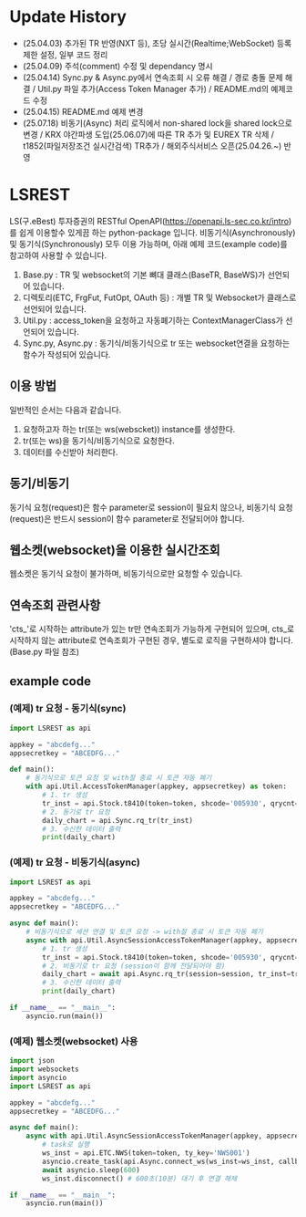 # Update History
- (25.04.03) 추가된 TR 반영(NXT 등), 초당 실시간(Realtime;WebSocket) 등록제한 설정, 일부 코드 정리
- (25.04.09) 주석(comment) 수정 및 dependancy 명시
- (25.04.14) Sync.py & Async.py에서 연속조회 시 오류 해결 / 경로 충돌 문제 해결 / Util.py 파일 추가(Access Token Manager 추가) / README.md의 예제코드 수정
- (25.04.15) README.md 예제 변경
- (25.07.18) 비동기(Async) 처리 로직에서 non-shared lock을 shared lock으로 변경 / KRX 야간파생 도입(25.06.07)에 따른 TR 추가 및 EUREX TR 삭제 / t1852(파일저장조건 실시간검색) TR추가 / 해외주식서비스 오픈(25.04.26.~) 반영

# LSREST
LS(구.eBest) 투자증권의 RESTful OpenAPI(https://openapi.ls-sec.co.kr/intro)를 쉽게 이용할수 있게끔 하는 python-package 입니다.
비동기식(Asynchronously) 및 동기식(Synchronously) 모두 이용 가능하며, 
아래 예제 코드(example code)를 참고하여 사용할 수 있습니다.
1. Base.py : TR 및 websocket의 기본 뼈대 클래스(BaseTR, BaseWS)가 선언되어 있습니다.
2. 디렉토리(ETC, FrgFut, FutOpt, OAuth 등) : 개별 TR 및 Websocket가 클래스로 선언되어 있습니다.
3. Util.py : access_token을 요청하고 자동폐기하는 ContextManagerClass가 선언되어 있습니다.
4. Sync.py, Async.py : 동기식/비동기식으로 tr 또는 websocket연결을 요청하는 함수가 작성되어 있습니다.
 
## 이용 방법
일반적인 순서는 다음과 같습니다.
1. 요청하고자 하는 tr(또는 ws(webscket)) instance를 생성한다.
2. tr(또는 ws)을 동기식/비동기식으로 요청한다.
3. 데이터를 수신받아 처리한다.

## 동기/비동기
동기식 요청(request)은 함수 parameter로 session이 필요치 않으나, 
비동기식 요청(request)은 반드시 session이 함수 parameter로 전달되어야 합니다.

## 웹소켓(websocket)을 이용한 실시간조회
웹소켓은 동기식 요청이 불가하며, 비동기식으로만 요청할 수 있습니다.

## 연속조회 관련사항
'cts_'로 시작하는 attribute가 있는 tr만 연속조회가 가능하게 구현되어 있으며,
cts_로 시작하지 않는 attribute로 연속조회가 구현된 경우, 별도로 로직을 구현하셔야 합니다. (Base.py 파일 참조)


## example code

### (예제) tr 요청 - 동기식(sync)

```python
import LSREST as api

appkey = "abcdefg..."
appsecretkey = "ABCEDFG..."

def main():
    # 동기식으로 토큰 요청 및 with절 종료 시 토큰 자동 폐기
    with api.Util.AccessTokenManager(appkey, appsecretkey) as token:
        # 1. tr 생성
        tr_inst = api.Stock.t8410(token=token, shcode='005930', qrycnt=1000, sdate='20200101', edate='20230926')
        # 2. 동기로 tr 요청
        daily_chart = api.Sync.rq_tr(tr_inst)
        # 3. 수신한 데이터 출력
        print(daily_chart)
```

### (예제) tr 요청 - 비동기식(async)
```python
import LSREST as api

appkey = "abcdefg..."
appsecretkey = "ABCEDFG..."

async def main():
    # 비동기식으로 세션 연결 및 토큰 요청 -> with절 종료 시 토큰 자동 폐기
    async with api.Util.AsyncSessionAccessTokenManager(appkey, appsecretkey) as (session, token):
        # 1. tr 생성
        tr_inst = api.Stock.t8410(token=token, shcode='005930', qrycnt=1000, sdate='20200101', edate='20230926')
        # 2. 비동기로 tr 요청 (session이 함께 전달되어야 함)
        daily_chart = await api.Async.rq_tr(session=session, tr_inst=tr_inst)
        # 3. 수신한 데이터 출력
        print(daily_chart)

if __name__ == "__main__":
    asyncio.run(main())

```

### (예제) 웹소켓(websocket) 사용

```python
import json
import websockets
import asyncio
import LSREST as api

appkey = "abcdefg..."
appsecretkey = "ABCEDFG..."

async def main():
    async with api.Util.AsyncSessionAccessTokenManager(appkey, appsecretkey) as (session, token):
        # task로 실행
        ws_inst = api.ETC.NWS(token=token, ty_key='NWS001')
        asyncio.create_task(api.Async.connect_ws(ws_inst=ws_inst, callback=print))
        await asyncio.sleep(600)        
        ws_inst.disconnect() # 600초(10분) 대기 후 연결 해제

if __name__ == "__main__":
    asyncio.run(main())
```
